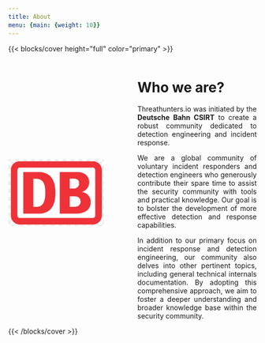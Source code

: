 ```yaml
---
title: About
menu: {main: {weight: 10}}
---
```


{{< blocks/cover height="full" color="primary" >}}
<div style="display: flex; align-items: center;">
    <div style="flex: 1; margin-right: 20px;">
        <img src="db_logo.png" alt="Description of the image" width="80%">
    </div>
    <div style="flex: 1; text-align: justify;">
        <h1>Who we are?</h1>
        <p>Threathunters.io was initiated by the <b>Deutsche Bahn CSIRT</b> to create a robust community dedicated to detection engineering and incident response.</p>
        <p>We are a global community of voluntary incident responders and detection engineers who generously contribute their spare time to assist the security community with tools and practical knowledge. Our goal is to bolster the development of more effective detection and response capabilities.</p>
        <p>In addition to our primary focus on incident response and detection engineering, our community also delves into other pertinent topics, including general technical internals documentation. By adopting this comprehensive approach, we aim to foster a deeper understanding and broader knowledge base within the security community.</p>
    </div>
</div>
{{< /blocks/cover >}}
